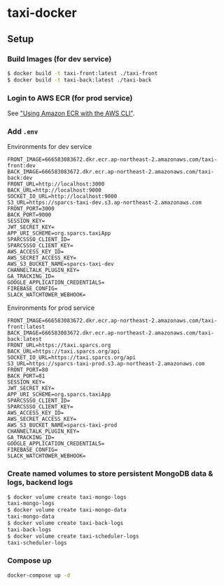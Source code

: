 # taxi-docker

## Setup

### Build Images (for dev service)

```bash
$ docker build -t taxi-front:latest ./taxi-front
$ docker build -t taxi-back:latest ./taxi-back
```

### Login to AWS ECR (for prod service)

See ["Using Amazon ECR with the AWS CLI"](https://docs.aws.amazon.com/AmazonECR/latest/userguide/getting-started-cli.html).

### Add `.env`

Environments for dev service

```
FRONT_IMAGE=666583083672.dkr.ecr.ap-northeast-2.amazonaws.com/taxi-front:dev
BACK_IMAGE=666583083672.dkr.ecr.ap-northeast-2.amazonaws.com/taxi-back:dev
FRONT_URL=http://localhost:3000
BACK_URL=http://localhost:9000
SOCKET_IO_URL=http://localhost:9000
S3_URL=https://sparcs-taxi-dev.s3.ap-northeast-2.amazonaws.com
FRONT_PORT=3000
BACK_PORT=9000
SESSION_KEY=
JWT_SECRET_KEY=
APP_URI_SCHEME=org.sparcs.taxiApp
SPARCSSSO_CLIENT_ID=
SPARCSSSO_CLIENT_KEY=
AWS_ACCESS_KEY_ID=
AWS_SECRET_ACCESS_KEY=
AWS_S3_BUCKET_NAME=sparcs-taxi-dev
CHANNELTALK_PLUGIN_KEY=
GA_TRACKING_ID=
GOOGLE_APPLICATION_CREDENTIALS=
FIREBASE_CONFIG=
SLACK_WATCHTOWER_WEBHOOK=
```

Environments for prod service

```
FRONT_IMAGE=666583083672.dkr.ecr.ap-northeast-2.amazonaws.com/taxi-front:latest
BACK_IMAGE=666583083672.dkr.ecr.ap-northeast-2.amazonaws.com/taxi-back:latest
FRONT_URL=https://taxi.sparcs.org
BACK_URL=https://taxi.sparcs.org/api
SOCKET_IO_URL=https://taxi.sparcs.org/api
S3_URL=https://sparcs-taxi-prod.s3.ap-northeast-2.amazonaws.com
FRONT_PORT=80
BACK_PORT=81
SESSION_KEY=
JWT_SECRET_KEY=
APP_URI_SCHEME=org.sparcs.taxiApp
SPARCSSSO_CLIENT_ID=
SPARCSSSO_CLIENT_KEY=
AWS_ACCESS_KEY_ID=
AWS_SECRET_ACCESS_KEY=
AWS_S3_BUCKET_NAME=sparcs-taxi-prod
CHANNELTALK_PLUGIN_KEY=
GA_TRACKING_ID=
GOOGLE_APPLICATION_CREDENTIALS=
FIREBASE_CONFIG=
SLACK_WATCHTOWER_WEBHOOK=
```

### Create named volumes to store persistent MongoDB data & logs, backend logs

```bash
$ docker volume create taxi-mongo-logs
taxi-mongo-logs
$ docker volume create taxi-mongo-data
taxi-mongo-data
$ docker volume create taxi-back-logs
taxi-back-logs
$ docker volume create taxi-scheduler-logs
taxi-scheduler-logs
```

### Compose up

```bash
docker-compose up -d
```
